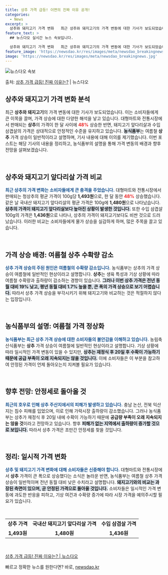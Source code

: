 ```yaml
---
title: 상추 가격 급등! 이면의 진짜 이유 공개!
categories:
  - News
excerpt: >
  상추와 돼지고기 가격 변화   최근 상추와 돼지고기의 가격 변동에 대한 기사가 보도되었습니다. 기사는 대형마…
feature_text: >
  ## 뉴스다오 실시간 뉴스 속보입니다.

  상추와 돼지고기 가격 변화   최근 상추와 돼지고기의 가격 변동에 대한 기사가 보도되었습니다. 기사는 대형마…
feature_image: 'https://newsdao.kr/res/images/meta/newsdao_breakingnews.jpg'
image: 'https://newsdao.kr/res/images/meta/newsdao_breakingnews.jpg'
---
```


![뉴스다오 속보](https://newsdao.kr/res/images/meta/newsdao_breakingnews.jpg)

<p>출처: <a href="https://newsdao.kr/4846" rel="dofollow">상추 가격 급등! 진짜 이유는?</a> | 뉴스다오</p>

<h2 data-ke-size="size26">상추와 돼지고기 가격 변화 분석</h2>

<p data-ke-size="size16">최근 <b>상추와 돼지고기</b>의 가격 변동에 대한 기사가 보도되었습니다. 이는 소비자들에게 큰 이목을 끌며, 가격 상승에 대한 다양한 해석을 낳고 있습니다. 대형마트와 전통시장에서 판매되는 <b>상추</b>의 가격이 한 달 사이에 <b><span style="color: #ee2323;">48%</span></b> 상승한 반면, 돼지고기 앞다리살과 수입 삼겹살의 가격은 상대적으로 안정적인 수준을 유지하고 있습니다. <b><span style="background-color: #21538527;">농식품부</span></b>는 여름철 <b>상추</b> 가격 상승이 일반적이라고 설명하며, 기사 내용에 대해 이의를 제기했습니다. 이번 포스트는 해당 기사의 내용을 정리하고, 농식품부의 설명을 통해 가격 변동의 배경과 향후 전망을 살펴보겠습니다.</p>

<p data-ke-size="size16">&nbsp;</p>

<h2 data-ke-size="size26">상추와 돼지고기 앞다리살 가격 비교</h2>

<p data-ke-size="size16"><b><span style="color: #1a5490;">최근 상추의 가격 변화는 소비자들에게 큰 충격을 주었습니다.</span></b> 대형마트와 전통시장에서 판매되는 청상추의 평균 가격이 100g당 <b>1,493원</b>으로, 한 달 동안 <b><span style="color: #ee2323;">48%</span></b> 상승했습니다. 같은 날 국내산 돼지고기 앞다리살의 평균 가격은 100g에 <b>1,480원</b>으로 나타났습니다. <b><span style="background-color: #21538527;">상추의 가격이 돼지고기 앞다리살보다 높아진 상황이 발생한 것입니다.</span></b> 또한 수입 삼겹살 100g의 가격은 <b>1,436원</b>으로 나타나, 상추의 가격이 돼지고기보다도 비싼 것으로 드러났습니다. 이러한 비교는 소비자들에게 물가 상승을 실감하게 하며, 많은 주목을 끌고 있습니다.</p>

<p data-ke-size="size16">&nbsp;</p>

<h2 data-ke-size="size26">가격 상승 배경: 여름철 상추 수확량 감소</h2>

<p data-ke-size="size16"><b><span style="color: #1a5490;">상추 가격 상승의 주된 원인은 여름철의 수확량 감소입니다.</span></b> 농식품부는 상추의 가격 상승이 여름철에 일반적인 현상이라고 설명합니다. <b>상추</b>는 생육 특성과 기상 상황에 따라 여름철 수확량과 출하량이 감소하는 경향이 있습니다. <b><span style="background-color: #21538527;">그러나 이번 상추 가격은 전년 동월 대비 <b>19% 낮</b>고, 평년 동월 대비 <b>1.7% 높</b>을 뿐, 큰 폭의 가격 상승으로 보기 어렵습니다.</span></b> 따라서 상추 가격 상승을 부각시키기 위해 돼지고기와 비교하는 것은 적절하지 않다는 입장입니다.</p>

<p data-ke-size="size16">&nbsp;</p>

<h2 data-ke-size="size26">농식품부의 설명: 여름철 가격 정상화</h2>

<p data-ke-size="size16"><b><span style="color: #1a5490;">농식품부는 최근 상추 가격 상승에 대한 소비자들의 불안감을 이해하고 있습니다.</span></b> 농림축산식품부는 <b>상추</b> 가격 상승이 여름철에 일반적인 현상이라고 설명합니다. 기상 상황에 따라 일시적인 가격 변동이 있을 수 있지만, <b><span style="background-color: #21538527;">상추는 재정식 후 20일 후 수확이 가능하기 때문에 공급 부족이 오래 지속되지는 않을 것입니다.</span></b> 이에 소비자들은 이 부분을 참고하여 안정된 가격이 언제 돌아오는지 지켜볼 필요가 있습니다.</p>

<p data-ke-size="size16">&nbsp;</p>

<h2 data-ke-size="size26">향후 전망: 안정세로 돌아올 것</h2>

<p data-ke-size="size16"><b><span style="color: #1a5490;">최근의 호우로 인해 상추 주산지에서의 피해가 발생하고 있습니다.</span></b> 충남 논산, 전북 익산지는 침수 피해를 입었으며, 이로 인해 가락시장 출하량이 감소했습니다. 그러나 농식품부는 상추가 재정식 후 20일 내에 수확이 가능하기 때문에 <b>공급량 부족이 오래 지속되지는 않을 것</b>이라고 전망하고 있습니다. 향후 <b><span style="background-color: #21538527;">피해가 없는 지역에서 출하량이 증가할 것으로 보입니다.</span></b> 따라서 상추 가격은 조만간 안정세를 찾을 것입니다.</p>

<p data-ke-size="size16">&nbsp;</p>

<h2 data-ke-size="size26">정리: 일시적 가격 변화</h2>

<p data-ke-size="size16"><b><span style="color: #1a5490;">상추 및 돼지고기 가격 변화에 대해 소비자들은 신중해야 합니다.</span></b> 대형마트와 전통시장에서 <b>상추</b> 가격이 큰 폭으로 상승했다는 소식은 놀라운 반면, 농식품부는 여름철 상추 가격 상승이 일반적이며 전년 동월 대비 낮은 수치라고 설명합니다. <b><span style="background-color: #21538527;">돼지고기와의 비교는 과장된 측면이 있으며, 곧 안정된 가격으로 돌아올 것입니다.</span></b> 소비자들은 일시적인 가격 변동에 과도한 반응을 피하고, 기상 여건과 수확량 증가에 따라 시장 가격을 예의주시할 필요가 있습니다.</p>

<p data-ke-size="size16">&nbsp;</p>

<table>
  <tr>
    <td style="text-align: center; height: 17px;"><b>상추 가격</b></td>
    <td style="text-align: center; height: 17px;"><b>국내산 돼지고기 앞다리살 가격</b></td>
    <td style="text-align: center; height: 17px;"><b>수입 삼겹살 가격</b></td>
  </tr>
  <tr>
    <td style="text-align: center; height: 17px;"><b>1,493원</b></td>
    <td style="text-align: center; height: 17px;"><b>1,480원</b></td>
    <td style="text-align: center; height: 17px;"><b>1,436원</b></td>
  </tr>
</table>

<p data-ke-size="size16">&nbsp;</p>

<p data-ke-size="size16"><a href="https://newsdao.kr/4846">상추 가격 급등! 진짜 이유는? | 뉴스다오</a></p> 

빠르고 정확한 뉴스를 원한다면? 바로, <a href="https://newsdao.kr" rel="dofollow">newsdao.kr</a>



